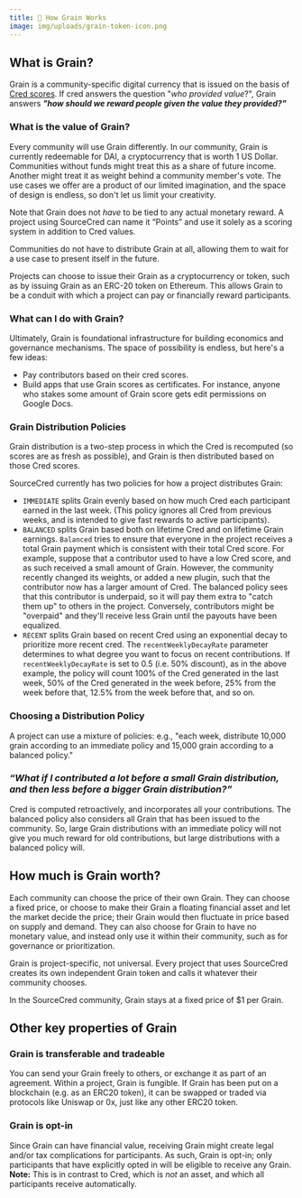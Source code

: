 ```yaml
---
title: 🌾 How Grain Works
image: img/uploads/grain-token-icon.png
---
```


## What is Grain?

Grain is a community-specific digital currency that is issued on the basis of
[Cred scores](https://sourcecred.io/docs/beta/cred).  If cred answers the question
"*who provided value*?", Grain answers ***"how should we reward people given the value
they provided?"***

### What is the value of Grain?
Every community will use Grain differently.  In our community, Grain is currently
redeemable for DAI, a cryptocurrency that is worth 1 US Dollar.  Communities without
funds might treat this as a share of future income.  Another might treat it as weight
behind a community member's vote.  The use cases we offer are a product of our limited
imagination, and the space of design is endless, so don't let us limit your creativity.

Note that Grain does not _have_ to be tied to any actual monetary reward. A project
using SourceCred can name it “Points” and use it solely as a scoring system in addition
to Cred values.

Communities do not have to distribute Grain at all, allowing them to wait for a use
case to present itself in the future.

Projects can choose to issue their Grain as a cryptocurrency or token, such as
by issuing Grain as an ERC-20 token on Ethereum. This allows Grain to be a
conduit with which a project can pay or financially reward participants.

### What can I do with Grain?
Ultimately, Grain is foundational infrastructure for building economics and
governance mechanisms.  The space of possibility is endless, but here's a few
ideas:
- Pay contributors based on their cred scores.
- Build apps that use Grain scores as certificates.  For instance, anyone who
stakes some amount of Grain score gets edit permissions on Google Docs.

### Grain Distribution Policies

Grain distribution is a two-step process in which the Cred is recomputed (so
scores are as fresh as possible), and Grain is then distributed based on those
Cred scores.

SourceCred currently has two policies for how a project distributes Grain:

- `IMMEDIATE` splits Grain evenly based on how much Cred each participant earned
  in the last week. (This policy ignores all Cred from previous weeks, and is
  intended to give fast rewards to active participants).
- `BALANCED` splits Grain based both on lifetime Cred and on lifetime Grain
  earnings. `Balanced` tries to ensure that everyone in the project receives a
  total Grain payment which is consistent with their total Cred score. For
  example, suppose that a contributor used to have a low Cred score, and as such
  received a small amount of Grain. However, the community recently changed its
  weights, or added a new plugin, such that the contributor now has a larger
  amount of Cred. The balanced policy sees that this contributor is underpaid,
  so it will pay them extra to "catch them up" to others in the project.
  Conversely, contributors might be "overpaid" and they'll receive less Grain
  until the payouts have been equalized.
- `RECENT` splits Grain based on recent Cred using an exponential decay to prioritize
  more recent cred. The `recentWeeklyDecayRate` parameter determines to what degree you
  want to focus on recent contributions.  If `recentWeeklyDecayRate` is set to 0.5
  (i.e. 50% discount), as in the above example, the policy will count 100% of the
  Cred generated in the last week, 50% of the Cred generated in the week before,
  25% from the week before that, 12.5% from the week before that, and so on.

### Choosing a Distribution Policy
A project can use a mixture of policies: e.g., "each week, distribute 10,000
grain according to an immediate policy and 15,000 grain according to a balanced
policy."

### _“What if I contributed a lot before a small Grain distribution, and then less before a bigger Grain distribution?”_

Cred is computed retroactively, and incorporates all your contributions. The
balanced policy also considers all Grain that has been issued to the community.
So, large Grain distributions with an immediate policy will not give you much
reward for old contributions, but large distributions with a balanced policy
will.

## How much is Grain worth?

Each community can choose the price of their own Grain. They can choose a fixed
price, or choose to make their Grain a floating financial asset and let the
market decide the price; their Grain would then fluctuate in price based on
supply and demand. They can also choose for Grain to have no monetary value, and
instead only use it within their community, such as for governance or
prioritization.

Grain is project-specific, not universal. Every project that uses SourceCred
creates its own independent Grain token and calls it whatever their community
chooses.

In the SourceCred community, Grain stays at a fixed price of \$1 per Grain.

## Other key properties of Grain

### Grain is transferable and tradeable

You can send your Grain freely to others, or exchange it as part of an
agreement. Within a project, Grain is fungible. If Grain has been put on a
blockchain (e.g. as an ERC20 token), it can be swapped or traded via protocols
like Uniswap or 0x, just like any other ERC20 token.

### Grain is opt-in

Since Grain can have financial value, receiving Grain might create legal and/or
tax complications for participants. As such, Grain is opt-in; only participants
that have explicitly opted in will be eligible to receive any Grain. **Note:**
This is in contrast to Cred, which is _not_ an asset, and which all participants
receive automatically.
